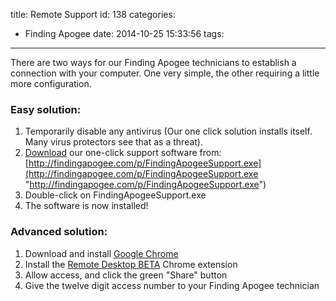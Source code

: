 title: Remote Support
id: 138
categories:
  - Finding Apogee
date: 2014-10-25 15:33:56
tags:
---

There are two ways for our Finding Apogee technicians to establish a connection with your computer. One very simple, the other requiring a little more configuration.

### Easy solution:

1.  Temporarily disable any antivirus (Our one click solution installs itself. Many virus protectors see that as a threat).
2.  [Download](http://findingapogee.com/p/FindingApogeeSupport.exe "Download") our one-click support software from: [http://findingapogee.com/p/FindingApogeeSupport.exe](http://findingapogee.com/p/FindingApogeeSupport.exe "http://findingapogee.com/p/FindingApogeeSupport.exe")
3.  Double-click on FindingApogeeSupport.exe
4.  The software is now installed!

### Advanced solution:

1.  Download and install [Google Chrome](http://www.google.com/chrome?brand=CHMO#eula "Google Chrome")
2.  Install the [Remote Desktop BETA](https://chrome.google.com/webstore/detail/gbchcmhmhahfdphkhkmpfmihenigjmpp) Chrome extension
3.  Allow access, and click the green "Share" button
4.  Give the twelve digit access number to your Finding Apogee technician